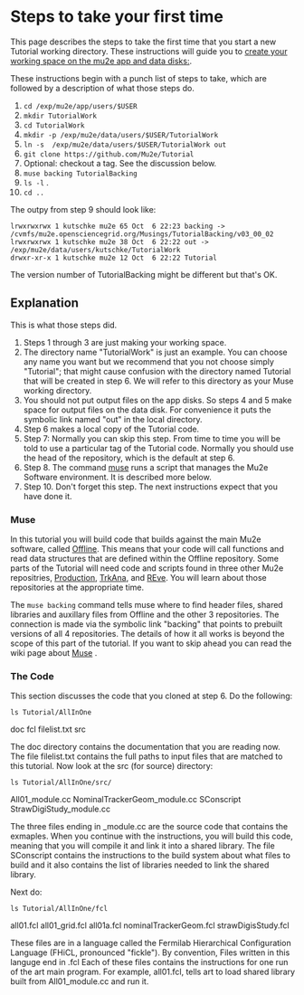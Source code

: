 # Steps to take your first time

This page describes the steps to take the first time that you start a new Tutorial working directory.
These instructions will guide you to [create your working space on the mu2e app and data disks:](https://mu2ewiki.fnal.gov/wiki/LoginTutorial#Mu2e_Disks).

These instructions begin with a punch list of steps to take, which are followed by a description of what those steps do.


1. ```cd /exp/mu2e/app/users/$USER```
1. ```mkdir TutorialWork```
1. ```cd TutorialWork```
1. ```mkdir -p /exp/mu2e/data/users/$USER/TutorialWork```
1. ```ln -s  /exp/mu2e/data/users/$USER/TutorialWork out```
1. ```git clone https://github.com/Mu2e/Tutorial```
1. Optional: checkout a tag. See the discussion below.
1. ```muse backing TutorialBacking```
1. ```ls -l``` .
1. ```cd ..```

The outpy from step 9 should look like:

```
lrwxrwxrwx 1 kutschke mu2e 65 Oct  6 22:23 backing -> /cvmfs/mu2e.opensciencegrid.org/Musings/TutorialBacking/v03_00_02
lrwxrwxrwx 1 kutschke mu2e 38 Oct  6 22:22 out -> /exp/mu2e/data/users/kutschke/TutorialWork
drwxr-xr-x 1 kutschke mu2e 12 Oct  6 22:22 Tutorial
```
The version number of TutorialBacking might be different but that's OK.

## Explanation

This is what those steps did.

1. Steps 1 through 3 are just making your working space.
1. The directory name "TutorialWork" is just an example. You can choose any name you want but we recommend that you not choose simply "Tutorial"; that might cause confusion with the directory named Tutorial that will be created in step 6. We will refer to this directory as your Muse working directory.
1. You should not put output files on the app disks. So steps 4 and 5 make space for output files on the data disk. For convenience it puts the symbolic link named "out" in the local directory.
1. Step 6 makes a local copy of the Tutorial code.
1. Step 7: Normally you can skip this step.  From time to time you will be told to use a particular tag of the Tutorial code.  Normally you should use the head of the repository, which is the default at step 6.
1. Step 8. The command [muse](https://mu2ewiki.fnal.gov/wiki/Muse) runs a script that manages the Mu2e Software environment. It is described more below.
1. Step 10.  Don't forget this step.  The next instructions expect that you have done it.

### Muse ###

In this tutorial you will build code that builds against the main Mu2e software, called [Offline](https://github.com/Mu2e/Offline).
This means that your code will call functions and read data structures that are defined within the Offline repository.
Some parts of the Tutorial will need code and scripts found in three other Mu2e repositries, [Production](https://github.com/Mu2e/Production),
[TrkAna](https://github.com/Mu2e/TrkAna), and [REve](https://github.com/Mu2e/REve). You will learn about those repositories at the appropriate time.

The ```muse backing``` command tells muse where to find header files, shared libraries and auxillary files from Offline and the other 3 repositories.
The connection is made via the symbolic link "backing" that points to prebuilt versions of all 4 repositories.
The details of how it all works is beyond the scope of this part of the tutorial.
If you want to skip ahead you can read the wiki page about [Muse](https://mu2ewiki.fnal.gov/wiki/Muse) .


### The Code ###

This section discusses the code that you cloned at step 6. Do the following:

```ls Tutorial/AllInOne```

doc  fcl filelist.txt src

The doc directory contains the documentation that you are reading now.
The file filelist.txt contains the full paths to input files that are matched to this tutorial.
Now look at the src (for source) directory:

```ls Tutorial/AllInOne/src/```

All01_module.cc  NominalTrackerGeom_module.cc SConscript  StrawDigiStudy_module.cc

The three files ending in _module.cc are the source code that contains the exmaples.
When you continue with the instructions, you will build this code, meaning that
you will compile it and link it into a shared library.  The file SConscript
contains the instructions to the build system about what files to build and
it also contains the list of libraries needed to link the shared library.

Next do:

```ls Tutorial/AllInOne/fcl```

all01.fcl all01_grid.fcl all01a.fcl nominalTrackerGeom.fcl strawDigisStudy.fcl

These files are in a language called the Fermilab Hierarchical Configuration Language
(FHiCL, pronounced "fickle").
By convention, Files written in this languge end in .fcl
Each of these files contains the instructions for one run of the art main program.
For example, all01.fcl, tells art to load shared library built from All01_module.cc
and run it.
